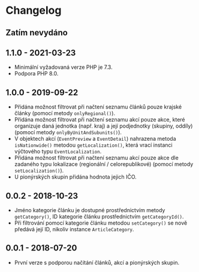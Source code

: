 # Changelog

<!-- We follow Semantic Versioning (http://semver.org/) and Keep a Changelog principles (http://keepachangelog.com/) --> 

## Zatím nevydáno

## 1.1.0 - 2021-03-23
- Minimální vyžadovaná verze PHP je 7.3.
- Podpora PHP 8.0.

## 1.0.0 - 2019-09-22
- Přidána možnost filtrovat při načtení seznamu článků pouze krajské články (pomocí metody `onlyRegional()`).
- Přidána možnost filtrovat při načtení seznamu akcí pouze akce, které organizuje daná jednotka (např. kraj) a její podjednotky (skupiny, oddíly) (pomocí metody `onlyByUnitAndSubunits()`).
- V objektech akcí (`EventPreview` a `EventDetail`) nahrazena metoda `isNationwide()` metodou `getLocalization()`, která vrací instanci výčtového typu `EventLocalization`.
- Přidána možnost filtrovat při načtení seznamu akcí pouze akce dle zadaného typu lokalizace (regionální / celorepublikové) (pomocí metody `setLocalization()`).
- U pionýrských skupin přidána hodnota jejich IČO.

## 0.0.2 - 2018-10-23
- Jméno kategorie článku je dostupné prostřednictvím metody `getCategory()`, ID kategorie článku prostřednictvím `getCategoryId()`.
- Při filtrování pomocí kategorie článku metodou `setCategory()` se nově předává její ID, nikoliv instance `ArticleCategory`.

## 0.0.1 - 2018-07-20
- První verze s podporou načítání článků, akcí a pionýrských skupin.
